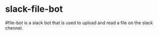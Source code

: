 # slack-file-bot
#file-bot is a slack bot that is used to upload and read a file on the slack chennel.
